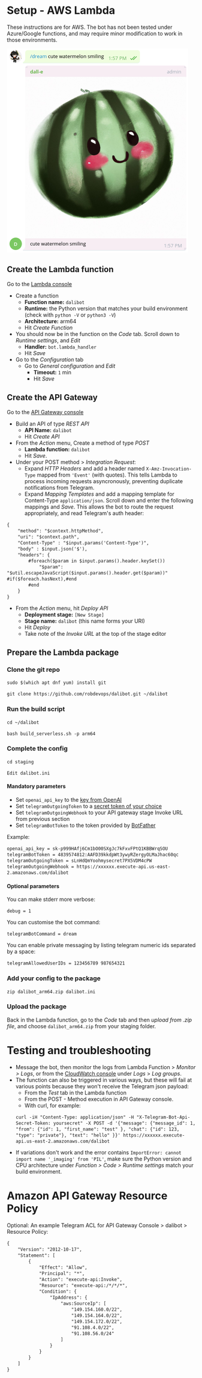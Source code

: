 # Setup - AWS Lambda
These instructions are for AWS. The bot has not been tested under Azure/Google functions, and may require minor modification to work in those environments.

![Screenshot of chat with Dalibot](dali_4.png?raw=true "cute watermelon smiling")


## Create the Lambda function
Go to the [Lambda console](https://us-east-2.console.aws.amazon.com/lambda/home)
* Create a function
  * **Function name:** `dalibot`
  * **Runtime:** the Python version that matches your build environment (check with `python -V` or `python3 -V`)
  * **Architecture:** arm64
  * Hit _Create Function_
* You should now be in the function on the _Code_ tab. Scroll down to _Runtime settings_, and _Edit_
  * **Handler:** `bot.lambda_handler`
  * Hit _Save_
* Go to the _Configuration_ tab
  * Go to _General configuration_ and _Edit_
    * **Timeout:** `1` min
    * Hit _Save_

## Create the API Gateway
Go to the [API Gateway console](https://us-east-2.console.aws.amazon.com/apigateway/home)
* Build an API of type _REST API_
  * **API Name:** `dalibot`
  * Hit _Create API_
* From the _Action_ menu, Create a method of type _POST_
  * **Lambda function:** `dalibot`
  * Hit _Save_.
* Under your POST method > _Integration Request_:
  * Expand _HTTP Headers_ and add a header named `X-Amz-Invocation-Type` mapped from `'Event'` (with quotes). This tells Lambda to process incoming requests asyncronously, preventing duplicate notifications from Telegram.
  * Expand _Mapping Templates_ and add a mapping template for Content-Type `application/json`. Scroll down and enter the following mappings and _Save_. This allows the bot to route the request appropriately, and read Telegram's auth header:
```
{
    "method": "$context.httpMethod",
    "uri": "$context.path",
    "Content-Type" : "$input.params('Content-Type')",
    "body" : $input.json('$'),
    "headers": {
        #foreach($param in $input.params().header.keySet())
            "$param": "$util.escapeJavaScript($input.params().header.get($param))" #if($foreach.hasNext),#end
        #end
    }
}
```
* From the _Action_ menu, hit _Deploy API_
  * **Deployment stage:** `[New Stage]` 
  * **Stage name:** `dalibot` (this name forms your URI)
  * Hit _Deploy_
  * Take note of the _Invoke URL_ at the top of the stage editor


## Prepare the Lambda package

### Clone the git repo
```
sudo $(which apt dnf yum) install git
```
```
git clone https://github.com/robdevops/dalibot.git ~/dalibot
```

### Run the build script
```
cd ~/dalibot
```
```
bash build_serverless.sh -p arm64
```

### Complete the config
```
cd staging
```

```
Edit dalibot.ini
```

#### Mandatory parameters
  * Set `openai_api_key` to the [key from OpenAI](https://beta.openai.com/account/api-keys)
  * Set `telegramOutgoingToken` to a [secret token of your choice](https://core.telegram.org/bots/api#setwebhook)
  * Set `telegramOutgoingWebhook` to your API gateway stage Invoke URL from previous section
  * Set `telegramBotToken` to the token provided by [BotFather](https://core.telegram.org/bots/tutorial)

Example:
```
openai_api_key = sk-p999HAfj6Cm1bO00SXgJc7kFxvFPtQ1KBBWrqSOU
telegramBotToken = 4839574812:AAFD39kkdpWt3ywyRZergyOLMaJhac60qc
telegramOutgoingToken = sLnHdQmYoohmysecret7PX5VDM4cPW
telegramOutgoingWebhook = https://xxxxxx.execute-api.us-east-2.amazonaws.com/dalibot
```

#### Optional parameters

You can make stderr more verbose:
```
debug = 1
```

You can customise the bot command:
```
telegramBotCommand = dream
```

You can enable private messaging by listing telegram numeric ids separated by a space:
```
telegramAllowedUserIDs = 123456789 987654321
```

### Add your config to the package
```
zip dalibot_arm64.zip dalibot.ini
```

### Upload the package
Back in the Lambda function, go to the _Code_ tab and then _upload from .zip file_, and choose `dalibot_arm64.zip` from your staging folder.


# Testing and troubleshooting
* Message the bot, then monitor the logs from Lambda Function > _Monitor > Logs_, or from the [CloudWatch console](https://us-east-2.console.aws.amazon.com/cloudwatch/home) under _Logs_ > _Log groups_.
* The function can also be triggered in various ways, but these will fail at various points because they won't receive the Telegram json payload:
  * From the _Test_ tab in the Lambda function
  * From the POST - Method execution in API Gateway console.
  * With curl, for example:
  ```
  curl -iH "Content-Type: application/json" -H "X-Telegram-Bot-Api-Secret-Token: yoursecret" -X POST -d '{"message": {"message_id": 1, "from": {"id": 1, "first_name": "test" }, "chat": {"id": 123, "type": "private"}, "text": "hello" }}' https://xxxxxx.execute-api.us-east-2.amazonaws.com/dalibot
  ```
* If variations don't work and the error contains `ImportError: cannot import name '_imaging' from 'PIL'`, make sure the Python version and CPU architecture under  _Function > Code > Runtime settings_ match your build environment.

# Amazon API Gateway Resource Policy
Optional: An example Telegram ACL for API Gateway Console > dalibot > Resource Policy:
```
{
    "Version": "2012-10-17",
    "Statement": [
        {
            "Effect": "Allow",
            "Principal": "*",
            "Action": "execute-api:Invoke",
            "Resource": "execute-api:/*/*/*",
            "Condition": {
                "IpAddress": {
                    "aws:SourceIp": [
                        "149.154.160.0/22",
                        "149.154.164.0/22",
                        "149.154.172.0/22",
                        "91.108.4.0/22",
                        "91.108.56.0/24"
                    ]
                }
            }
        }
    ]
}
```
